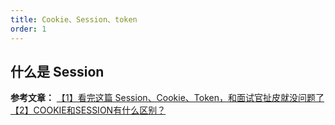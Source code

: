 ```yaml
---
title: Cookie、Session、token 
order: 1
---
```


## 什么是 Session 



**参考文章：**
[【1】看完这篇 Session、Cookie、Token，和面试官扯皮就没问题了](https://juejin.cn/post/6844904115080790023)
[【2】COOKIE和SESSION有什么区别？](https://www.zhihu.com/question/19786827)